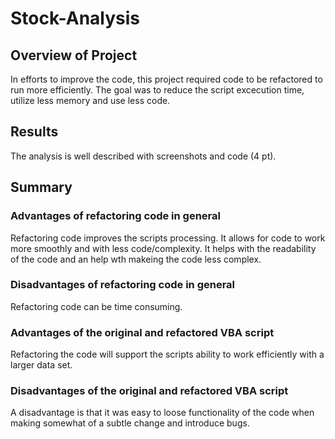 # Stock-Analysis

## Overview of Project
In efforts to improve the code, this project required code to be refactored to run more efficiently. The goal was to reduce the script excecution time, utilize less memory and use less code. 

## Results
The analysis is well described with screenshots and code (4 pt).

## Summary

### Advantages of refactoring code in general
Refactoring code improves the scripts processing. It allows for code to work more smoothly and with less code/complexity.
It helps with the readability of the code and an help wth makeing the code less complex.

### Disadvantages of refactoring code in general
Refactoring code can be time consuming.  

### Advantages of the original and refactored VBA script
Refactoring the code will support the scripts ability to work efficiently with a larger data set. 

### Disadvantages of the original and refactored VBA script
A disadvantage is that it was easy to loose functionality of the code when making somewhat of a subtle change and introduce bugs. 
